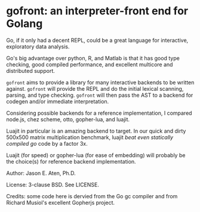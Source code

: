 gofront: an interpreter-front end for Golang
=======

Go, if it only had a decent REPL, could be a great
language for interactive, exploratory data analysis.

Go's big advantage over python, R, and Matlab is that
it has good type checking, good compiled performance,
and excellent multicore and distributed support.

`gofront` aims to provide a library for many
interactive backends to be written against.
`gofront` will provide the REPL and do the
initial lexical scanning, parsing, and type
checking. `gofront` will then pass the
AST to a backend for codegen and/or immediate
interpretation.

Considering possible backends for a
reference implementation,
I compared node.js, chez scheme, otto,
gopher-lua, and luajit.

Luajit in particular is an amazing
backend to target. In our quick and
dirty 500x500 matrix multiplication
benchmark, luajit *beat even statically compiled go*
code by a factor 3x.

Luajit (for speed) or gopher-lua (for
ease of embedding) will probably be the
choice(s) for reference backend
implementation.


Author: Jason E. Aten, Ph.D.

License: 3-clause BSD. See LICENSE.

Credits: some code here is dervied from the Go gc compiler
and from Richard Musiol's excellent Gopherjs project.

